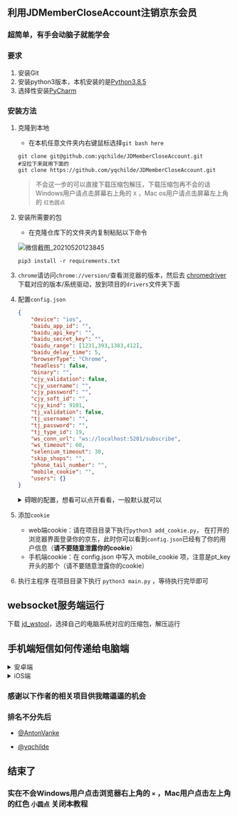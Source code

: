 ## 利用JDMemberCloseAccount注销京东会员

### 超简单，有手会动脑子就能学会

### 要求

1. 安装Git
2. 安装python3版本，本机安装的是[Python3.8.5](https://www.python.org/downloads/release/python-385/)
3. 选择性安装[PyCharm](https://www.jetbrains.com/pycharm/download/download-thanks.html?platform=windows&amp;code=PCC)

### 安装方法

1. 克隆到本地

    - 在本机任意文件夹内右键鼠标选择`git bash here`

    ```shell
    git clone git@github.com:yqchilde/JDMemberCloseAccount.git
    #没拉下来就用下面的
    git clone https://github.com/yqchilde/JDMemberCloseAccount.git
    ```

    > 不会这一步的可以直接下载压缩包解压，下载压缩包再不会的话Windows用户请点击屏幕右上角的 `X` ，Mac os用户请点击屏幕左上角的 `红色圆点`

2. 安装所需要的包

    - 在克隆仓库下的文件夹内复制粘贴以下命令

    ![微信截图_20210520123845](https://cdn.imqimu.cn/typora/202105/20/123916-141117.png)

    ```shell
    pip3 install -r requirements.txt
    ```

3. `chrome`请访问`chrome://version/`查看浏览器的版本，然后去 [chromedriver](http://chromedriver.storage.googleapis.com/index.html) 下载对应的版本/系统驱动，放到项目的`drivers`文件夹下面

4. 配置`config.json`

    ```json
    {
        "device": "ios",
        "baidu_app_id": "",
        "baidu_api_key": "",
        "baidu_secret_key": "",
        "baidu_range": [1231,393,1383,412],
        "baidu_delay_time": 5,
        "browserType": "Chrome",
        "headless": false,
        "binary": "",
        "cjy_validation": false,
        "cjy_username": "",
        "cjy_password": "",
        "cjy_soft_id": "",
        "cjy_kind": 9101,
        "tj_validation": false,
        "tj_username": "",
        "tj_password": "",
        "tj_type_id": 19,
        "ws_conn_url": "ws://localhost:5201/subscribe",
        "ws_timeout": 60,
        "selenium_timeout": 30,
        "skip_shops": "",
        "phone_tail_number": "",
        "mobile_cookie": "",
        "users": {}
    }
    ```

    <details><summary>碍眼的配置，想看可以点开看看，一般默认就可以</summary><br>

    - `device`: 如果是ios设备就填写ios，安卓留空

    - `baidu_app_id`: 需要在[百度智能云](https://cloud.baidu.com/) 注册个账号，搜索文字识别项目，创建应用后的`app_id`

    - `baidu_api_key`: 需要在[百度智能云](https://cloud.baidu.com/) 注册个账号，搜索文字识别项目，创建应用后的`api_key`

    - `baidu_secret_key`: 需要在[百度智能云](https://cloud.baidu.com/) 注册个账号，搜索文字识别项目，创建应用后的`secret_key`

    - `baidu_range`: 需要截取的投屏区域的验证码左上角和右下角坐标，顺序依次是 [左x,左y,右x,右y]

    - `baidu_delay_time`: 百度OCR识别的延迟时间，如果没识别到就几秒后再次尝试，默认为5

    - `browserType`: 浏览器类型

    - `headless`: 无头模式，建议默认设置

    - `binary`: 可执行路径，如果驱动没有找到浏览器的话需要你手动配置

    - `cjy_validation`: 是否开启超级鹰验证图形验证码

    - `cjy_username`: 超级鹰账号，仅在 cjy_validation 为 true 时需要设置

    - `cjy_password`: 超级鹰密码，仅在 cjy_validation 为 true 时需要设置

    - `cjy_soft_id`: 超级鹰软件ID，仅在 cjy_validation 为 true 时需要设置

    - `cjy_kind`: 超级鹰验证码类型，仅在 cjy_validation 为 true 时需要设置，且该项目指定为 `9101`

    - `tj_validation`: 是否开启图鉴验证图形验证码

    - `tj_username`: 图鉴账号，仅在 tj_validation 为 true 时需要设置

    - `tj_password`: 图鉴密码，仅在 tj_validation 为 true 时需要设置

    - `tj_type_id`: 超级鹰验证码类型，仅在 tj_validation 为 true 时需要设置，且该项目指定为 `19`

    - `ws_conn_url`: websocket链接地址，不用动

    - `ws_timeout`: websocket接收验证码时间超时时间，超时会跳过当前店铺，进行下一个店铺，默认为60秒

    - `selenium_timeout`: selenium操作超时时间，超过会跳过当前店铺，进行下一个店铺，默认为30秒

    - `skip_shops`: 需要跳过的店铺，需要填写卡包中的完整店铺名称，为了效率没做模糊匹配，多个店铺用逗号隔开

    - `phone_tail_number`: 手机后4位尾号，若填写将会校验店铺尾号是否是规定的，不符合就跳过

    - `mobile_cookie`: 手机端cookie，是pt_key开头的那个

    - `users`: web端cookie，通过add_cookie.py添加

    </details>

5. 添加`cookie`

    - web端cookie：请在项目目录下执行`python3 add_cookie.py`， 在打开的浏览器界面登录你的京东，此时你可以看到`config.json`已经有了你的用户信息（**请不要随意泄露你的cookie**）
    - 手机端cookie：在 config.json 中写入 mobile_cookie 项，注意是pt_key开头的那个（请不要随意泄露你的cookie）

6. 执行主程序
    在项目目录下执行 `python3 main.py` ，等待执行完毕即可

## websocket服务端运行

下载 [jd_wstool](https://github.com/yqchilde/JDMemberCloseAccount/releases)，选择自己的电脑系统对应的压缩包，解压运行

## 手机端短信如何传递给电脑端

<details><summary>安卓端</summary><br>
用 `Macrodroid监听` ，在https://pan.imqimu.cn/E5/APP
下载第三个文件和下载倒数第二个配置文件导入到Macrodroid内

```bash
http://同局域网IP:5201/publish?smsCode=短信验证码

例如：
http://192.168.2.100:5201/publish?smsCode=12345

同局域网IP会在运行 `./jd_wstool 或 jd_wstool.exe` 时提示出来，例如：
listening on http://192.168.2.100:5201
```

![QQ截图20210520162121](https://cdn.imqimu.cn/typora/202105/20/162202-422992.png)

</details>

<details><summary>iOS端</summary><br>
下载 `爱思助手` 使用实时屏幕，使用QQ截图工具获取左上和右下的xy轴坐标，在config.json内配置

![photo_2021-05-22_13-52-39](https://user-images.githubusercontent.com/72058508/119216624-4dd67e80-bb07-11eb-9f1a-a7014d0b8ad1.jpg)

</details>

### 感谢以下作者的相关项目供我瞎逼逼的机会

### 排名不分先后

- [@AntonVanke](https://github.com/AntonVanke/JDBrandMember)

- [@yqchilde](https://github.com/yqchilde/JDMemberCloseAccount)

## 结束了

### 实在不会Windows用户点击浏览器右上角的 `×` ，Mac用户点击左上角的红色 `小圆点` 关闭本教程
